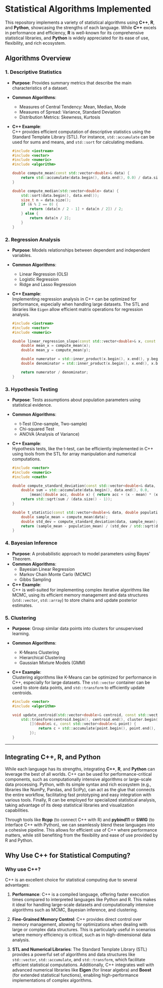 # Statistical Algorithms Implemented

This repository implements a variety of statistical algorithms using **C++**, **R**, and **Python**, showcasing the strengths of each language. While **C++** excels in performance and efficiency, **R** is well-known for its comprehensive statistical libraries, and **Python** is widely appreciated for its ease of use, flexibility, and rich ecosystem.

## Algorithms Overview

### 1. **Descriptive Statistics**
   - **Purpose**: Provides summary metrics that describe the main characteristics of a dataset.
   - **Common Algorithms**:
     - Measures of Central Tendency: Mean, Median, Mode
     - Measures of Spread: Variance, Standard Deviation
     - Distribution Metrics: Skewness, Kurtosis
   - **C++ Example**:  
     C++ provides efficient computation of descriptive statistics using the Standard Template Library (STL). For instance, `std::accumulate` can be used for sums and means, and `std::sort` for calculating medians.

     ```cpp
     #include <iostream>
     #include <vector>
     #include <numeric>
     #include <algorithm>

     double compute_mean(const std::vector<double>& data) {
         return std::accumulate(data.begin(), data.end(), 0.0) / data.size();
     }

     double compute_median(std::vector<double> data) {
         std::sort(data.begin(), data.end());
         size_t n = data.size();
         if (n % 2 == 0) {
             return (data[n / 2 - 1] + data[n / 2]) / 2;
         } else {
             return data[n / 2];
         }
     }
     ```

### 2. **Regression Analysis**
   - **Purpose**: Models relationships between dependent and independent variables.
   - **Common Algorithms**:
     - Linear Regression (OLS)
     - Logistic Regression
     - Ridge and Lasso Regression
   - **C++ Example**:  
     Implementing regression analysis in C++ can be optimized for performance, especially when handling large datasets. The STL and libraries like `Eigen` allow efficient matrix operations for regression analysis.

     ```cpp
     #include <iostream>
     #include <vector>
     #include <numeric>

     double linear_regression_slope(const std::vector<double>& x, const std::vector<double>& y) {
         double mean_x = compute_mean(x);
         double mean_y = compute_mean(y);

         double numerator = std::inner_product(x.begin(), x.end(), y.begin(), 0.0) - x.size() * mean_x * mean_y;
         double denominator = std::inner_product(x.begin(), x.end(), x.begin(), 0.0) - x.size() * mean_x * mean_x;

         return numerator / denominator;
     }
     ```

### 3. **Hypothesis Testing**
   - **Purpose**: Tests assumptions about population parameters using statistical evidence.
   - **Common Algorithms**:
     - t-Test (One-sample, Two-sample)
     - Chi-squared Test
     - ANOVA (Analysis of Variance)
   - **C++ Example**:  
     Hypothesis tests, like the t-test, can be efficiently implemented in C++ using tools from the STL for array manipulation and numerical computations.

     ```cpp
     #include <vector>
     #include <numeric>
     #include <cmath>   

     double compute_standard_deviation(const std::vector<double>& data, double mean) {
         double sum = std::accumulate(data.begin(), data.end(), 0.0, 
             [mean](double acc, double x) { return acc + (x - mean) * (x - mean); });
         return std::sqrt(sum / (data.size() - 1));
     }

     double t_statistic(const std::vector<double>& data, double population_mean) {
         double sample_mean = compute_mean(data);
         double std_dev = compute_standard_deviation(data, sample_mean);
         return (sample_mean - population_mean) / (std_dev / std::sqrt(data.size()));
     }
     ```

### 4. **Bayesian Inference**
   - **Purpose**: A probabilistic approach to model parameters using Bayes' Theorem.
   - **Common Algorithms**:
     - Bayesian Linear Regression
     - Markov Chain Monte Carlo (MCMC)
     - Gibbs Sampling
   - **C++ Example**:  
     C++ is well-suited for implementing complex iterative algorithms like MCMC, using its efficient memory management and data structures (`std::vector`, `std::array`) to store chains and update posterior estimates.

### 5. **Clustering**
   - **Purpose**: Group similar data points into clusters for unsupervised learning.
   - **Common Algorithms**:
     - K-Means Clustering
     - Hierarchical Clustering
     - Gaussian Mixture Models (GMM)
   - **C++ Example**:  
     Clustering algorithms like K-Means can be optimized for performance in C++, especially for large datasets. The `std::vector` container can be used to store data points, and `std::transform` to efficiently update centroids.

     ```cpp
     #include <vector>
     #include <algorithm>

     void update_centroid(std::vector<double>& centroid, const std::vector<std::vector<double>>& cluster) {
         std::transform(centroid.begin(), centroid.end(), cluster.begin(), centroid.begin(), 
             [](double& c, const std::vector<double>& point) {
                 return c + std::accumulate(point.begin(), point.end(), 0.0) / cluster.size();
             });
     }
     ```

---

## Integrating C++, R, and Python

While each language has its strengths, integrating **C++**, **R**, and **Python** can leverage the best of all worlds. C++ can be used for performance-critical components, such as computationally intensive algorithms or large-scale data processing. Python, with its simple syntax and rich ecosystem (e.g., libraries like NumPy, Pandas, and SciPy), can act as the glue that connects the entire workflow, facilitating fast prototyping and easy integration with various tools. Finally, R can be employed for specialized statistical analysis, taking advantage of its deep statistical libraries and visualization capabilities.

Through tools like **Rcpp** (to connect C++ with R) and **pybind11** or **SWIG** (to interface C++ with Python), we can seamlessly blend these languages into a cohesive pipeline. This allows for efficient use of C++ where performance matters, while still benefiting from the flexibility and ease of use provided by R and Python.

## Why Use C++ for Statistical Computing?

### Why use C++?

C++ is an excellent choice for statistical computing due to several advantages:

1. **Performance**: C++ is a compiled language, offering faster execution times compared to interpreted languages like Python and R. This makes it ideal for handling large-scale datasets and computationally intensive algorithms such as MCMC, Bayesian inference, and clustering.
   
2. **Fine-Grained Memory Control**: C++ provides direct control over memory management, allowing for optimizations when dealing with large or complex data structures. This is particularly useful in scenarios where memory efficiency is critical, such as in high-dimensional data analysis.

3. **STL and Numerical Libraries**: The Standard Template Library (STL) provides a powerful set of algorithms and data structures like `std::vector`, `std::accumulate`, and `std::transform`, which facilitate efficient statistical computations. Additionally, C++ integrates well with advanced numerical libraries like **Eigen** (for linear algebra) and **Boost** (for extended statistical functions), enabling high-performance implementations of complex algorithms.
